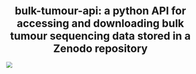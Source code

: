 <span align='center'>

<h1 style='border-bottom: none'> <strong>bulk-tumour-api</strong>: a python API for accessing and downloading bulk tumour sequencing data stored in a Zenodo repository</h1>

</span>
<p float="left">
    <img src="https://img.shields.io/badge/Stage-Under%20Development-red?style=for-the-badge">
<p>